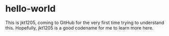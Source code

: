 # hello-world
This is jkt1205, coming to GitHub for the very first time trying to understand this. 
Hopefully, jkt1205 is a good codename for me to learn more here.

